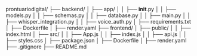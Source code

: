 prontuariodigital/
├── backend/
│   ├── app/
│   │   ├── __init__.py
│   │   ├── models.py
│   │   ├── schemas.py
│   │   ├── database.py
│   │   ├── main.py
│   │   ├── whisper_integration.py
│   │   ├── voice_auth.py
│   ├── requirements.txt
│   ├── Dockerfile
│   ├── render.yaml
├── frontend/
│   ├── public/
│   │   ├── index.html
│   ├── src/
│   │   ├── App.js
│   │   ├── index.js
│   │   ├── api.js
│   │   ├── styles.css
│   ├── package.json
│   ├── Dockerfile
│   ├── render.yaml
├── .gitignore
├── README.md
